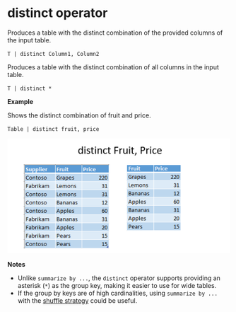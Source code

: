 # distinct operator

Produces a table with the distinct combination of the provided columns of the input table. 

```
T | distinct Column1, Column2
```

Produces a table with the distinct combination of all columns in the input table.


```
T | distinct *
```

**Example**

Shows the distinct combination of fruit and price.


```
Table | distinct fruit, price
```

![alt text](./Images/aggregations/distinct.PNG "distinct")

**Notes**

* Unlike `summarize by ...`, the `distinct` operator supports providing an asterisk (`*`) as the group key, making it easier to use for wide tables.
* If the group by keys are of high cardinalities, using `summarize by ...` with the [shuffle strategy](shufflequery.md) could be useful.
